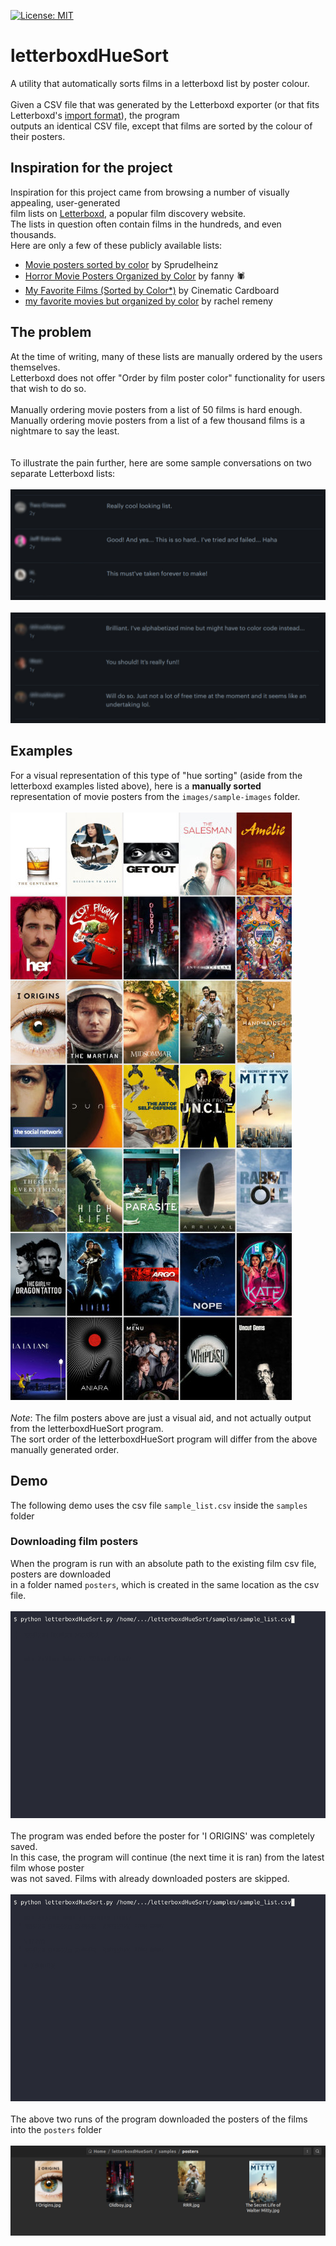 [![License: MIT](https://img.shields.io/badge/License-MIT-green.svg)](https://opensource.org/licenses/MIT)

# letterboxdHueSort

A utility that automatically sorts films in a letterboxd list by poster colour.
\
\
Given a CSV file that was generated by the Letterboxd exporter (or that fits Letterboxd's [import format](https://letterboxd.com/about/importing-data/)), the program
\
outputs an identical CSV file, except that films are sorted by the colour of their posters.

## Inspiration for the project

Inspiration for this project came from browsing a number of visually appealing, user-generated
\
film lists on [Letterboxd](https://letterboxd.com/), a popular film discovery website.
\
The lists in question often contain films in the hundreds, and even thousands.
\
Here are only a few of these publicly available lists:

- [Movie posters sorted by color](https://letterboxd.com/sprudelheinz/list/movie-posters-sorted-by-color/) by Sprudelheinz
- [Horror Movie Posters Organized by Color](https://letterboxd.com/cwspnn/list/horror-movie-posters-organized-by-color-1/) by  fanny 🕷
- [My Favorite Films (Sorted by Color*)](https://letterboxd.com/cinemacardboard/list/my-favorite-films-sorted-by-color/) by  Cinematic Cardboard
- [my favorite movies but organized by color](https://letterboxd.com/rachel_remeny/list/my-favorite-movies-but-organized-by-color/) by  rachel remeny

## The problem

At the time of writing, many of these lists are manually ordered by the users themselves.
\
Letterboxd does not offer "Order by film poster color" functionality for users that wish to do so.
\
\
Manually ordering movie posters from a list of 50 films is hard enough.
\
Manually ordering movie posters from a list of a few thousand films is a nightmare to say the least.
\
\
\
To illustrate the pain further, here are some sample conversations on two separate Letterboxd lists:
\
\
![user-tried-to-sort-by-color-but-failed](images/problem-to-solve/tried-and-failed.jpeg)
\
\
![user-does-not-have-free-time-to-sort-by-color](images/problem-to-solve/no-free-time.jpeg)

## Examples

For a visual representation of this type of "hue sorting" (aside from the letterboxd examples listed above), here is a **manually sorted**
\
representation of movie posters from the `images/sample-images` folder.
\
\
![approximate-order-of-manually-sorted-film-posters](images/manual-sort-examples/manual-sort-of-test-images.jpg)
\
\
_Note_: The film posters above are just a visual aid, and not actually output from the letterboxdHueSort program.
\
The sort order of the letterboxdHueSort program will differ from the above manually generated order.

## Demo

The following demo uses the csv file `sample_list.csv` inside the `samples` folder

### Downloading film posters

When the program is run with an absolute path to the existing film csv file, posters are downloaded
\
in a folder named `posters`, which is created in the same location as the csv file.
\
\
![posters-being-downloaded-into-posters-folder](images/gifs/get-posters.gif)
\
\
The program was ended before the poster for 'I ORIGINS' was completely saved.
\
In this case, the program will continue (the next time it is ran) from the latest film whose poster
\
was not saved. Films with already downloaded posters are skipped.
\
\
![existing-posters-being-skipped](images/gifs/resume-downloads.gif)
\
\
The above two runs of the program downloaded the posters of the films into the `posters` folder
\
\
![posters-downloaded-into-the-posters-folder](images/posters-folder/downloaded-posters.png)
